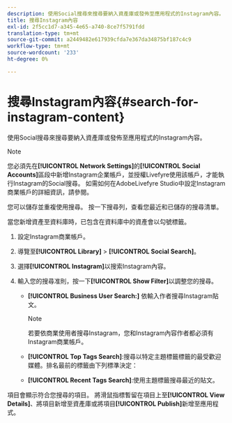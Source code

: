 ```yaml
---
description: 使用Social搜尋來搜尋要納入資產庫或發佈至應用程式的Instagram內容。
title: 搜尋Instagram內容
exl-id: 2f5cc1d7-a345-4e65-a740-8ce7f5791fdd
translation-type: tm+mt
source-git-commit: a2449482e617939cfda7e367da34875bf187c4c9
workflow-type: tm+mt
source-wordcount: '233'
ht-degree: 0%

---
```


# 搜尋Instagram內容{#search-for-instagram-content}

使用Social搜尋來搜尋要納入資產庫或發佈至應用程式的Instagram內容。

>[!NOTE]
>
>您必須先在&#x200B;**[!UICONTROL Network Settings]**&#x200B;的&#x200B;**[!UICONTROL Social Accounts]**&#x200B;區段中新增Instagram企業帳戶，並授權Livefyre使用該帳戶，才能執行Instagram的Social搜尋。 如需如何在AdobeLivefyre Studio中設定Instagram商業帳戶的詳細資訊，請參閱[](../c-users-creating-accounts-with-studio-access/t-configure-social-accout-instagram/c-about-instagram-accounts.md#c_about_instagram_accounts)。

您可以儲存並重複使用搜尋。 按一下搜尋列，查看您最近和已儲存的搜尋清單。

當您新增資產至資料庫時，已包含在資料庫中的資產會以勾號標籤。

1. 設定Instagram商業帳戶。
1. 導覽至&#x200B;**[!UICONTROL Library]** > **[!UICONTROL Social Search]**。
1. 選擇&#x200B;**[!UICONTROL Instagram]**&#x200B;以搜索Instagram內容。
1. 輸入您的搜尋准則，按一下&#x200B;**[!UICONTROL Show Filter]**&#x200B;以調整您的搜尋。

   * **[!UICONTROL Business User Search:]** 依輸入作者搜尋Instagram貼文。

      >[!NOTE]
      >
      >若要依商業使用者搜尋Instagram，您和Instagram內容作者都必須有Instagram商業帳戶。

   * **[!UICONTROL Top Tags Search]**:搜尋以特定主題標籤標籤的最受歡迎媒體。排名最前的標籤由下列標準決定：[](https://developers.facebook.com/docs/instagram-api/reference/hashtag/top-media)

   * **[!UICONTROL Recent Tags Search]**:使用主題標籤搜尋最近的貼文。

項目會顯示符合您搜尋的項目。 將滑鼠指標暫留在項目上至&#x200B;**[!UICONTROL View Details]**、將項目新增至資產庫或將項目&#x200B;**[!UICONTROL Publish]**&#x200B;新增至應用程式。
